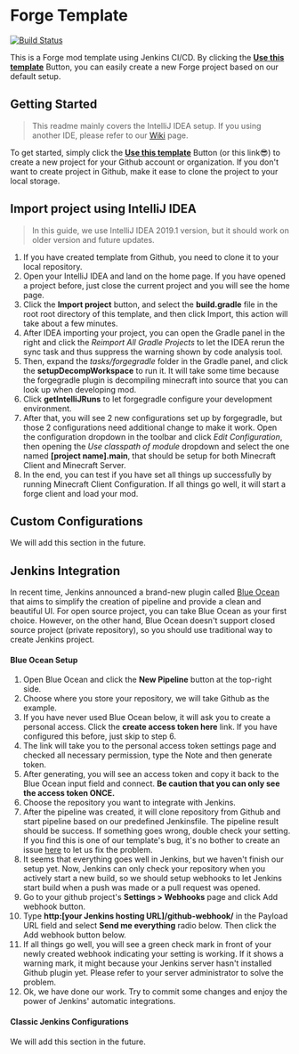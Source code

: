 # Forge Template
[![Build Status](http://galaxy.nctu.me:8080/buildStatus/icon?job=Examples%2FForge%2Fmaster)](http://galaxy.nctu.me:8080/job/Examples/job/Forge/job/master/)

This is a Forge mod template using Jenkins CI/CD. By clicking the [**Use this template**](https://github.com/jenkins-example/Forge/generate) Button,
 you can easily create a new Forge project based on our default setup.
 
## Getting Started
> This readme mainly covers the IntelliJ IDEA setup.
> If you using another IDE, please refer to our [Wiki](https://github.com/jenkins-example/Forge/wiki) page.
 
To get started, simply click the [**Use this template**](https://github.com/jenkins-example/Forge/generate) Button (or this link:sunglasses:) to create a new project for your Github account or organization.
If you don't want to create project in Github, make it ease to clone the project to your local storage.
 
## Import project using IntelliJ IDEA
> In this guide, we use IntelliJ IDEA 2019.1 version, but it should work on older version and future updates.
 
1. If you have created template from Github, you need to clone it to your local repository.
2. Open your IntelliJ IDEA and land on the home page. If you have opened a project before, just close the current project and you will see the home page.
3. Click the **Import project** button, and select the **build.gradle** file in the root root directory of this template, and then click Import, this action will take about a few minutes.
4. After IDEA importing your project, you can open the Gradle panel in the right and click the *Reimport All Gradle Projects* to let the IDEA rerun the sync task and thus suppress the warning shown by code analysis tool.
5. Then, expand the *tasks/forgegradle* folder in the Gradle panel, and click the **setupDecompWorkspace** to run it. It will take some time because the forgegradle plugin is decompiling minecraft into source that you can look up when developing mod.
6. Click **getIntelliJRuns** to let forgegradle configure your development environment.
7. After that, you will see 2 new configurations set up by forgegradle, but those 2 configurations need additional change to make it work.
Open the configuration dropdown in the toolbar and click *Edit Configuration*, then opening the *Use classpath of module* dropdown and select the one named **\[project name\].main**, that should be setup for both Minecraft Client and Minecraft Server.
8. In the end, you can test if you have set all things up successfully by running Minecraft Client Configuration. If all things go well, it will start a forge client and load your mod.

## Custom Configurations
We will add this section in the future.

## Jenkins Integration
In recent time, Jenkins announced a brand-new plugin called [Blue Ocean](https://jenkins.io/projects/blueocean/) that aims to simplify the creation of pipeline and provide a clean and beautiful UI.
For open source project, you can take Blue Ocean as your first choice. 
However, on the other hand, Blue Ocean doesn't support closed source project (private repository), so you should use traditional way to create Jenkins project.

#### Blue Ocean Setup
1. Open Blue Ocean and click the **New Pipeline** button at the top-right side.
2. Choose where you store your repository, we will take Github as the example.
3. If you have never used Blue Ocean below, it will ask you to create a personal access. Click the **create access token here** link.
If you have configured this before, just skip to step 6.
4. The link will take you to the personal access token settings page and checked all necessary permission, type the Note and then generate token.
5. After generating, you will see an access token and copy it back to the Blue Ocean input field and connect.
**Be caution that you can only see the access token ONCE.**
6. Choose the repository you want to integrate with Jenkins.
7. After the pipeline was created, it will clone repository from Github and start pipeline based on our predefined Jenkinsfile.
The pipeline result should be success. If something goes wrong, double check your setting. If you find this is one of our template's bug, it's no bother to create an issue [here](https://github.com/jenkins-example/Forge/issues/new) to let us fix the problem.
8. It seems that everything goes well in Jenkins, but we haven't finish our setup yet. 
Now, Jenkins can only check your repository when you actively start a new build, so we should setup webhooks to let Jenkins start build when a push was made or a pull request was opened.
9. Go to your github project's **Settings > Webhooks** page and click Add webhook button.
10. Type **http:\[your Jenkins hosting URL\]/github-webhook/** in the Payload URL field and select **Send me everything** radio below. Then click the Add webhook button below.
11. If all things go well, you will see a green check mark in front of your newly created webhook indicating your setting is working.
If it shows a warning mark, it might because your Jenkins server hasn't installed Github plugin yet. Please refer to your server administrator to solve the problem.
12. Ok, we have done our work. Try to commit some changes and enjoy the power of Jenkins' automatic integrations.

#### Classic Jenkins Configurations
We will add this section in the future.
